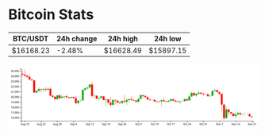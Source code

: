 # Bitcoin Stats

BTC/USDT|24h change|24h high|24h low|
|---|---|---|---|
|$16168.23|-2.48%|$16628.49|$15897.15|

<img src="./chart.svg">
